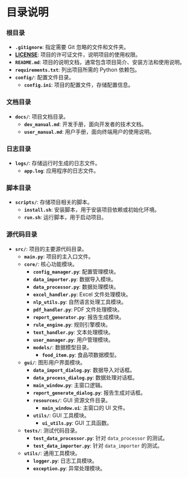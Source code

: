 # 目录说明

### 根目录

- **`.gitignore`**: 指定需要 Git 忽略的文件和文件夹。
- **[LICENSE](vscode-file://vscode-app/d:/Microsoft%20VS%20Code/resources/app/out/vs/code/electron-sandbox/workbench/workbench.html)**: 项目的许可证文件，说明项目的使用权限。
- **`README.md`**: 项目的说明文档，通常包含项目简介、安装方法和使用说明。
- **`requirements.txt`**: 列出项目所需的 Python 依赖包。
- **`config/`**: 配置文件目录。
    - **`config.ini`**: 项目的配置文件，存储配置信息。

### 文档目录

- **`docs/`**: 项目文档目录。
    - **`dev_manual.md`**: 开发手册，面向开发者的技术文档。
    - **`user_manual.md`**: 用户手册，面向终端用户的使用说明。

### 日志目录

- **`logs/`**: 存储运行时生成的日志文件。
    - **`app.log`**: 应用程序的日志文件。

### 脚本目录

- **`scripts/`**: 存储项目相关的脚本。
    - **`install.sh`**: 安装脚本，用于安装项目依赖或初始化环境。
    - **`run.sh`**: 运行脚本，用于启动项目。

### 源代码目录

- **`src/`**: 项目的主要源代码目录。
    - **`main.py`**: 项目的主入口文件。
    - **`core/`**: 核心功能模块。
        - **`config_manager.py`**: 配置管理模块。
        - **`data_importer.py`**: 数据导入模块。
        - **`data_processor.py`**: 数据处理模块。
        - **`excel_handler.py`**: Excel 文件处理模块。
        - **`nlp_utils.py`**: 自然语言处理工具模块。
        - **`pdf_handler.py`**: PDF 文件处理模块。
        - **`report_generator.py`**: 报告生成模块。
        - **`rule_engine.py`**: 规则引擎模块。
        - **`text_handler.py`**: 文本处理模块。
        - **`user_manager.py`**: 用户管理模块。
        - **`models/`**: 数据模型目录。
            - **`food_item.py`**: 食品项数据模型。
    - **`gui/`**: 图形用户界面模块。
        - **`data_import_dialog.py`**: 数据导入对话框。
        - **`data_process_dialog.py`**: 数据处理对话框。
        - **`main_window.py`**: 主窗口逻辑。
        - **`report_generate_dialog.py`**: 报告生成对话框。
        - **`resources/`**: GUI 资源文件目录。
            - **`main_window.ui`**: 主窗口的 UI 文件。
        - **`utils/`**: GUI 工具模块。
            - **`ui_utils.py`**: GUI 工具函数。
    - **`tests/`**: 测试代码目录。
        - **`test_data_processor.py`**: 针对 `data_processor` 的测试。
        - **`test_data_importer.py`**: 针对 `data_importer` 的测试。
    - **`utils/`**: 通用工具模块。
        - **`logger.py`**: 日志工具模块。
        - **`exception.py`**: 异常处理模块。